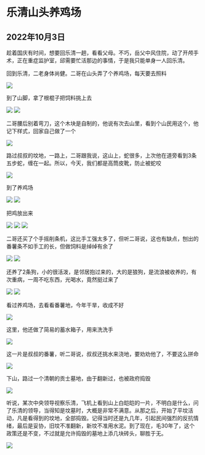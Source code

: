 乐清山头养鸡场
=======================

2022年10月3日
-----------------------
趁着国庆有时间，想要回乐清一趟，看看父母。不巧，岳父中风住院，动了开颅手术，正在重症监护室，邱需要忙活那边的事情，于是我只能单身一人回乐清。

回到乐清，二老身体尚健。二哥在山头弄了个养鸡场，每天要去照料

![]({{site.url}}/assets/blog-images/20221003/1-1.jpg)

到了山脚，拿了根棍子把饲料挑上去

![]({{site.url}}/assets/blog-images/20221003/1-2.jpg)
![]({{site.url}}/assets/blog-images/20221003/1-3.jpg)

二哥腰后别着弯刀，这个木块是自制的，他说有次去山里，看到个山民用这个，他记下样式，回家自己做了一个

![]({{site.url}}/assets/blog-images/20221003/1-20.jpg)

路过叔叔的坟地，一路上，二哥跟我说，这山上，蛇很多，上次他在道旁看到3条五步蛇，缠在一起。所以，今天，我们都是高筒皮靴，防止被蛇咬

![]({{site.url}}/assets/blog-images/20221003/1-4.jpg)

到了养鸡场

![]({{site.url}}/assets/blog-images/20221003/1-14.jpg)
![]({{site.url}}/assets/blog-images/20221003/1-6.jpg)

把鸡放出来

![]({{site.url}}/assets/blog-images/20221003/1-7.jpg)
![]({{site.url}}/assets/blog-images/20221003/1-8.jpg)
![]({{site.url}}/assets/blog-images/20221003/1-10.jpg)

二哥还买了个手摇削条机，这比手工强太多了，但听二哥说，这也有缺点，刨出的番薯条不如手工的长，但做饲料是绰绰有余了

![]({{site.url}}/assets/blog-images/20221003/1-9.jpg)
![]({{site.url}}/assets/blog-images/20221003/1-11.jpg)

还养了2条狗，小的很活泼，是邻居抱过来的，大的是狼狗，是流浪被收养的，有次重病，一周不吃东西，光喝水，竟然挺过来了

![]({{site.url}}/assets/blog-images/20221003/1-12.jpg)
![]({{site.url}}/assets/blog-images/20221003/1-13.jpg)

看过养鸡场，去看看番薯地，今年干旱，收成不好

![]({{site.url}}/assets/blog-images/20221003/1-15.jpg)

这里，他还做了简易的蓄水箱子，用来洗洗手

![]({{site.url}}/assets/blog-images/20221003/1-16.jpg)

这一片是叔叔的番薯，听二哥说，叔叔还挑水来浇地，要劝劝他了，不要这么拼命

![]({{site.url}}/assets/blog-images/20221003/1-17.jpg)

下山，路过一个清朝的贡士墓地，由于翻新过，也被政府捣毁

![]({{site.url}}/assets/blog-images/20221003/1-18.jpg)

听说，某次中央领导视察乐清，飞机上看到山上白皑皑的一片，不明白是什么，问了乐清的领导，当得知是坟墓时，大概是非常不满意。从那之后，开始了平坟活动，凡是看得到的坟地，全部捣毁。记得当时还是九几年，引起民间强烈的反抗情绪，最后是妥协，旧坟不准翻新，新坟不准用水泥。到了现在，毛30年了，这个政策还是不变，不过就是允许捣毁的墓地上添几块砖头，聊胜于无。

![]({{site.url}}/assets/blog-images/20221003/1-19.jpg)
